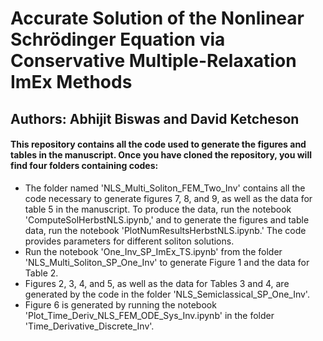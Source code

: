 # Accurate Solution of the Nonlinear Schrödinger Equation via Conservative Multiple-Relaxation ImEx Methods
## Authors: Abhijit Biswas and David Ketcheson

#### This repository contains all the code used to generate the figures and tables in the manuscript. Once you have cloned the repository, you will find four folders containing codes:
- The folder named 'NLS_Multi_Soliton_FEM_Two_Inv' contains all the code necessary to generate figures 7, 8, and 9, as well as the data for table 5 in the manuscript. To produce the data, run the notebook 'ComputeSolHerbstNLS.ipynb,' and to generate the figures and table data, run the notebook 'PlotNumResultsHerbstNLS.ipynb.' The code provides parameters for different soliton solutions.
- Run the notebook 'One_Inv_SP_ImEx_TS.ipynb' from the folder 'NLS_Multi_Soliton_SP_One_Inv' to generate Figure 1 and the data for Table 2.
- Figures 2, 3, 4, and 5, as well as the data for Tables 3 and 4, are generated by the code in the folder 'NLS_Semiclassical_SP_One_Inv'.
- Figure 6 is generated by running the notebook 'Plot_Time_Deriv_NLS_FEM_ODE_Sys_Inv.ipynb' in the folder 'Time_Derivative_Discrete_Inv'.
